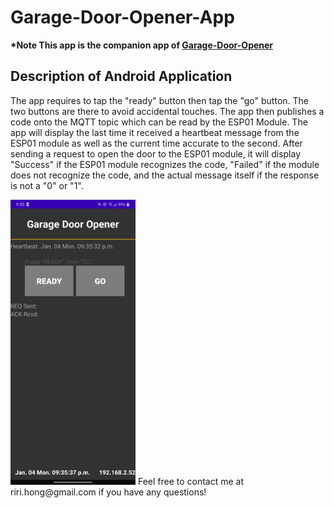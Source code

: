 # Garage-Door-Opener-App
**\*Note This app is the companion app of [Garage-Door-Opener](https://github.com/Ri-Hong/Garage-Door-Opener)**
## Description of Android Application
The app requires to tap the "ready" button then tap the "go" button. The two buttons are there to avoid accidental touches. The app then publishes a code onto the MQTT topic which can be read by the ESP01 Module. The app will display the last time it received a heartbeat message from the ESP01 module as well as the current time accurate to the second. After sending a request to open the door to the ESP01 module, it will display "Success" if the ESP01 module recognizes the code, "Failed" if the module does not recognize the code, and the actual message itself if the response is not a "0" or "1".

<img src="https://raw.githubusercontent.com/Ri-Hong/Garage-Door-Opener/main/Images/App_Screenshot.png?token=APROAV2WNYMW77ZRAQ3PHVS77NKA2" alt="Screenshot of app interface" width="200"/>
Feel free to contact me at riri.hong@gmail.com if you have any questions!
